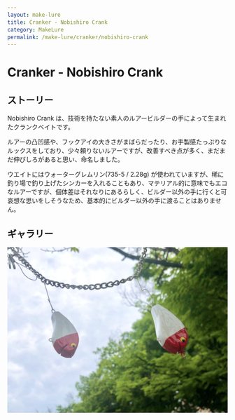 ```yaml
---
layout: make-lure
title: Cranker - Nobishiro Crank
category: MakeLure
permalink: /make-lure/cranker/nobishiro-crank
---
```

# Cranker - Nobishiro Crank

## ストーリー

Nobishiro Crank は、技術を持たない素人のルアービルダーの手によって生まれたクランクベイトです。

ルアーの凸凹感や、フックアイの大きさがまばらだったり、お手製感たっぷりなルックスをしており、少々頼りないルアーですが、改善すべき点が多く、まだまだ伸びしろがあると思い、命名しました。

ウエイトにはウォーターグレムリン(735-5 / 2.28g) が使われていますが、稀に釣り場で釣り上げたシンカーを入れることもあり、マテリアル的に意味でもエコなルアーですが、個体差はそれなりにあるらしく、ビルダー以外の手に行くと可哀想な思いをしそうなため、基本的にビルダー以外の手に渡ることはありません。

## ギャラリー

<img src="/images/picture/nobishiro-crank/2.jpeg" class="card-img-top" alt="製作中風景1">